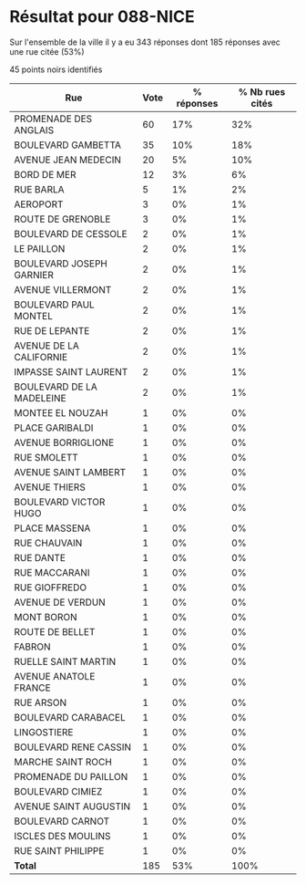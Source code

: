 # Résultat pour 088-NICE

Sur l'ensemble de la ville il y a eu 343 réponses dont 185 réponses avec une rue citée (53%)

45 points noirs identifiés

| Rue | Vote | % réponses | % Nb rues cités|
|-----|------|------------|----------------|
| PROMENADE DES ANGLAIS | 60 | 17% | 32%|
| BOULEVARD GAMBETTA | 35 | 10% | 18%|
| AVENUE JEAN MEDECIN | 20 | 5% | 10%|
| BORD DE MER | 12 | 3% | 6%|
| RUE BARLA | 5 | 1% | 2%|
| AEROPORT | 3 | 0% | 1%|
| ROUTE DE GRENOBLE | 3 | 0% | 1%|
| BOULEVARD DE CESSOLE | 2 | 0% | 1%|
| LE PAILLON | 2 | 0% | 1%|
| BOULEVARD JOSEPH GARNIER | 2 | 0% | 1%|
| AVENUE VILLERMONT | 2 | 0% | 1%|
| BOULEVARD PAUL MONTEL | 2 | 0% | 1%|
| RUE DE LEPANTE | 2 | 0% | 1%|
| AVENUE DE LA CALIFORNIE | 2 | 0% | 1%|
| IMPASSE SAINT LAURENT | 2 | 0% | 1%|
| BOULEVARD DE LA MADELEINE | 2 | 0% | 1%|
| MONTEE EL NOUZAH | 1 | 0% | 0%|
| PLACE GARIBALDI | 1 | 0% | 0%|
| AVENUE BORRIGLIONE | 1 | 0% | 0%|
| RUE SMOLETT | 1 | 0% | 0%|
| AVENUE SAINT LAMBERT | 1 | 0% | 0%|
| AVENUE THIERS | 1 | 0% | 0%|
| BOULEVARD VICTOR HUGO | 1 | 0% | 0%|
| PLACE MASSENA | 1 | 0% | 0%|
| RUE CHAUVAIN | 1 | 0% | 0%|
| RUE DANTE | 1 | 0% | 0%|
| RUE MACCARANI | 1 | 0% | 0%|
| RUE GIOFFREDO | 1 | 0% | 0%|
| AVENUE DE VERDUN | 1 | 0% | 0%|
| MONT BORON | 1 | 0% | 0%|
| ROUTE DE BELLET | 1 | 0% | 0%|
| FABRON | 1 | 0% | 0%|
| RUELLE SAINT MARTIN | 1 | 0% | 0%|
| AVENUE ANATOLE FRANCE | 1 | 0% | 0%|
| RUE ARSON | 1 | 0% | 0%|
| BOULEVARD CARABACEL | 1 | 0% | 0%|
| LINGOSTIERE | 1 | 0% | 0%|
| BOULEVARD RENE CASSIN | 1 | 0% | 0%|
| MARCHE SAINT ROCH | 1 | 0% | 0%|
| PROMENADE DU PAILLON | 1 | 0% | 0%|
| BOULEVARD CIMIEZ | 1 | 0% | 0%|
| AVENUE SAINT AUGUSTIN | 1 | 0% | 0%|
| BOULEVARD CARNOT | 1 | 0% | 0%|
| ISCLES DES MOULINS | 1 | 0% | 0%|
| RUE SAINT PHILIPPE | 1 | 0% | 0%|
| **Total** | 185 | 53% | 100%|
